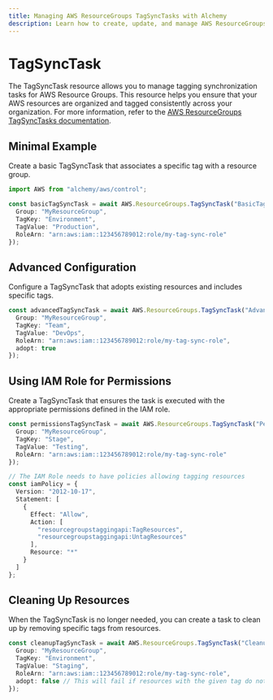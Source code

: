 ```yaml
---
title: Managing AWS ResourceGroups TagSyncTasks with Alchemy
description: Learn how to create, update, and manage AWS ResourceGroups TagSyncTasks using Alchemy Cloud Control.
---
```


# TagSyncTask

The TagSyncTask resource allows you to manage tagging synchronization tasks for AWS Resource Groups. This resource helps you ensure that your AWS resources are organized and tagged consistently across your organization. For more information, refer to the [AWS ResourceGroups TagSyncTasks documentation](https://docs.aws.amazon.com/resourcegroups/latest/userguide/).

## Minimal Example

Create a basic TagSyncTask that associates a specific tag with a resource group.

```ts
import AWS from "alchemy/aws/control";

const basicTagSyncTask = await AWS.ResourceGroups.TagSyncTask("BasicTagSyncTask", {
  Group: "MyResourceGroup",
  TagKey: "Environment",
  TagValue: "Production",
  RoleArn: "arn:aws:iam::123456789012:role/my-tag-sync-role"
});
```

## Advanced Configuration

Configure a TagSyncTask that adopts existing resources and includes specific tags.

```ts
const advancedTagSyncTask = await AWS.ResourceGroups.TagSyncTask("AdvancedTagSyncTask", {
  Group: "MyResourceGroup",
  TagKey: "Team",
  TagValue: "DevOps",
  RoleArn: "arn:aws:iam::123456789012:role/my-tag-sync-role",
  adopt: true
});
```

## Using IAM Role for Permissions

Create a TagSyncTask that ensures the task is executed with the appropriate permissions defined in the IAM role.

```ts
const permissionsTagSyncTask = await AWS.ResourceGroups.TagSyncTask("PermissionsTagSyncTask", {
  Group: "MyResourceGroup",
  TagKey: "Stage",
  TagValue: "Testing",
  RoleArn: "arn:aws:iam::123456789012:role/my-tag-sync-role"
});

// The IAM Role needs to have policies allowing tagging resources
const iamPolicy = {
  Version: "2012-10-17",
  Statement: [
    {
      Effect: "Allow",
      Action: [
        "resourcegroupstaggingapi:TagResources",
        "resourcegroupstaggingapi:UntagResources"
      ],
      Resource: "*"
    }
  ]
};
```

## Cleaning Up Resources

When the TagSyncTask is no longer needed, you can create a task to clean up by removing specific tags from resources.

```ts
const cleanupTagSyncTask = await AWS.ResourceGroups.TagSyncTask("CleanupTagSyncTask", {
  Group: "MyResourceGroup",
  TagKey: "Environment",
  TagValue: "Staging",
  RoleArn: "arn:aws:iam::123456789012:role/my-tag-sync-role",
  adopt: false // This will fail if resources with the given tag do not exist
});
```